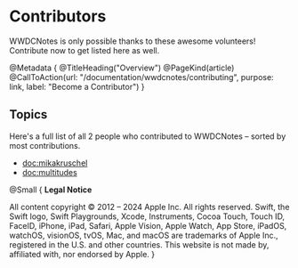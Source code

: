 # Contributors

WWDCNotes is only possible thanks to these awesome volunteers! Contribute now to get listed here as well.

@Metadata {
   @TitleHeading("Overview")
   @PageKind(article)
   @CallToAction(url: "/documentation/wwdcnotes/contributing", purpose: link, label: "Become a Contributor")
}

## Topics

Here's a full list of all 2 people who contributed to WWDCNotes – sorted by most contributions.

- <doc:mikakruschel>
- <doc:multitudes>

@Small {
   **Legal Notice**

   All content copyright © 2012 – 2024 Apple Inc. All rights reserved.
   Swift, the Swift logo, Swift Playgrounds, Xcode, Instruments, Cocoa Touch, Touch ID, FaceID, iPhone, iPad, Safari, Apple Vision, Apple Watch, App Store, iPadOS, watchOS, visionOS, tvOS, Mac, and macOS are trademarks of Apple Inc., registered in the U.S. and other countries.
   This website is not made by, affiliated with, nor endorsed by Apple.
}